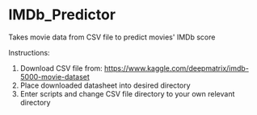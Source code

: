 # IMDb_Predictor
Takes movie data from CSV file to predict movies' IMDb score

Instructions:
1. Download CSV file from: https://www.kaggle.com/deepmatrix/imdb-5000-movie-dataset
2. Place downloaded datasheet into desired directory
3. Enter scripts and change CSV file directory to your own relevant directory 
